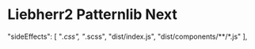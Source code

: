 # Liebherr2 Patternlib Next

"sideEffects": [
"*.css",
"*.scss",
"dist/index.js",
"dist/components/**/*.js"
],
